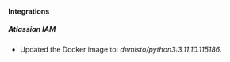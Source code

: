 
#### Integrations

##### Atlassian IAM

- Updated the Docker image to: *demisto/python3:3.11.10.115186*.
